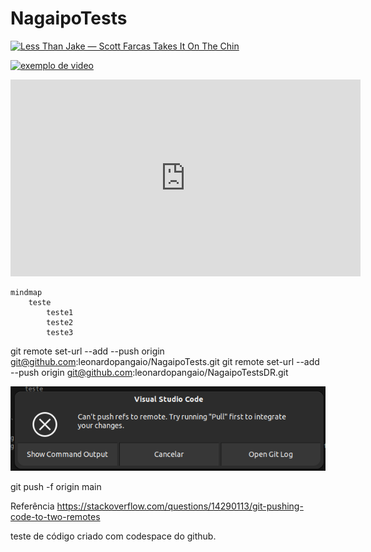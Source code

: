 # NagaipoTests

[![Less Than Jake — Scott Farcas Takes It On The Chin](https://img.youtube.com/vi/PYCxct2e0zI/0.jpg)](https://www.youtube.com/watch?v=PYCxct2e0zI)

[![exemplo de video](https://img.youtube.com/vi/njoOzKYvpMM/0.jpg)](https://youtu.be/njoOzKYvpMM)

<iframe width="560" height="315" src="https://www.youtube.com/embed/njoOzKYvpMM?si=ZRe2Adt_TBOopWh7" title="YouTube video player" frameborder="0" allow="accelerometer; autoplay; clipboard-write; encrypted-media; gyroscope; picture-in-picture; web-share" allowfullscreen></iframe>

```mermaid
mindmap
    teste
        teste1
        teste2
        teste3
```

git remote set-url --add --push origin git@github.com:leonardopangaio/NagaipoTests.git
git remote set-url --add --push origin git@github.com:leonardopangaio/NagaipoTestsDR.git

![alt text](image.png)

git push -f origin main

Referência
https://stackoverflow.com/questions/14290113/git-pushing-code-to-two-remotes

teste de código criado com codespace do github.